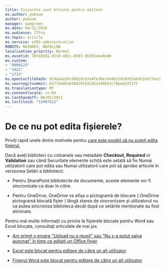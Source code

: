 ```yaml
---
title: Fișierele sunt blocate pentru editare
ms.author: pebaum
author: pebaum
manager: pamgreen
ms.date: 04/21/2020
ms.audience: ITPro
ms.topic: article
ms.service: o365-administration
ROBOTS: NOINDEX, NOFOLLOW
localization_priority: Normal
ms.assetid: 39748581-d319-403c-8501-9b785e4a0ed8
ms.custom:
- "9000123"
- "1622"
- "1713"
ms.openlocfilehash: 819aada39cdb819cb7a4fe30e14e88239c6352ab451eb77ee135307d5dd1cfcd
ms.sourcegitcommit: b5f7da89a650d2915dc652449623c78be6247175
ms.translationtype: MT
ms.contentlocale: ro-RO
ms.lasthandoff: 08/05/2021
ms.locfileid: "53907822"
---
```

# <a name="why-cant-i-edit-files"></a>De ce nu pot edita fișierele?

Priviți rapid unele dintre motivele pentru [care este posibil să nu puteți edita fișierul.](https://support.office.com/article/why-can-t-i-edit-this-file-97315f48-aa5e-49d3-a4ae-a14b73daf87b)

Dacă aveți biblioteci cu coloanele sau metadate **Checkout, Required** or **Validation**  sau când Securitate  elemente schiță este setată să fie Numai utilizatorii care pot edita sau Numai utilizatorii care pot să aprobe articole în versiunea Setări a bibliotecii: 

- Pentru SharePoint bibliotecile de documente, aceste elemente vor fi sincronizate ca doar în citire.

- Pentru OneDrive, OneDrive va afișa o pictogramă de blocare ( OneDrive pictogramă blocată fișier ) lângă starea de sincronizare și utilizatorul nu va putea sincroniza biblioteca decât după ce setările menționate au fost eliminate. 

Pentru mai multe informații cu privire la fișierele blocate pentru Word sau Excel blocate, consultați articolele de mai jos.

- [Am primit o eroare "Upload nu a reușit" sau "Nu s-a putut salva automat" în timp ce editați un Office fișier](https://support.office.com/article/i-got-an-upload-failed-or-couldn-t-save-automatically-error-while-editing-an-office-file-93a14d34-88e3-4a91-9eef-58cc541d31f8)

- [Excel este blocat pentru editare de către un alt utilizator](https://support.office.com/article/Excel-file-is-locked-for-editing-by-another-user-6fa93887-2c2c-45f0-abcc-31b04aed68b3)

- [Fișierul Word este blocat pentru editare de către un alt utilizator](https://support.microsoft.com/help/313472/the-document-is-locked-for-editing-by-another-user-error-message-when)
